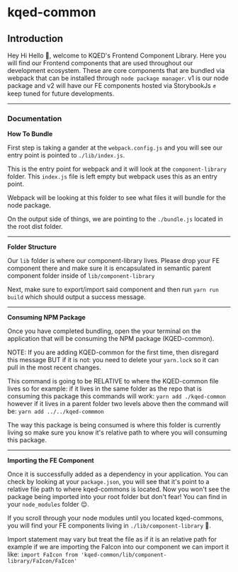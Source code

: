 # kqed-common

## Introduction
Hey Hi Hello :wave:, welcome to KQED's Frontend Component Library. Here you will find our Frontend components that are used throughout our development ecosystem. These are core components that are bundled via webpack that can be installed through `node package manager`. v1 is our node package and v2 will have our FE components hosted via StorybookJs :fist: keep tuned for future developments. 

---
### Documentation
**How To Bundle**

First step is taking a gander at the `webpack.config.js` and you will see our entry point is pointed to `./lib/index.js`.

This is the entry point for webpack and it will look at the `component-library` folder. This `index.js` file is left empty but webpack uses this as an entry point. 

Webpack will be looking at this folder to see what files it will bundle for the node package. 

On the output side of things, we are pointing to the `./bundle.js` located in the root dist folder. 

---

**Folder Structure**

Our `lib` folder is where our component-library lives. Please drop your FE component there and make sure it is encapsulated in semantic parent component folder inside of `lib/component-library`

Next, make sure to export/import said component and then run `yarn run build` which should output a success message. 

---

**Consuming NPM Package**

Once you have completed bundling, open the your terminal on the application that will be consuming the NPM package (KQED-common). 

NOTE: If you are adding KQED-common for the first time, then disregard this message BUT if it is not: you need to delete your `yarn.lock` so it can pull in the most recent changes.

This command is going to be RELATIVE to where the KQED-common file lives so for example: if it lives in the same folder as the repo that is consuming this package this commands will work: 
`yarn add ./kqed-common` however if it lives in a parent folder two levels above then the command will be: `yarn add ../../kqed-commmon`

The way this package is being consumed is where this folder is currently living so make sure you know it's relative path to where you will consuming this package. 

---

**Importing the FE Component**

Once it is successfully added as a dependency in your application. You can check by looking at your `package.json`, you will see that it's point to a relative file path to where kqed-commons is located. Now you won't see the package being imported into your root folder but don't fear! You can find in your `node_modules` folder :relieved:. 

If you scroll through your node modules until you located kqed-commons, you will find your FE components living in `./lib/component-library` :nail_care:. 

Import statement may vary but treat the file as if it is an relative path for example if we are importing the FaIcon into our component we can import it like: 
`import FaIcon from 'kqed-common/lib/component-library/FaIcon/FaIcon'`

